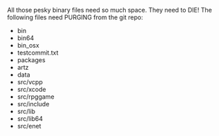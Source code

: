 All those pesky binary files need so much space.
They need to DIE!
The following files need PURGING from the git repo:

* bin
* bin64
* bin_osx
* testcommit.txt
* packages
* artz
* data
* src/vcpp
* src/xcode
* src/rpggame
* src/include
* src/lib
* src/lib64
* src/enet
